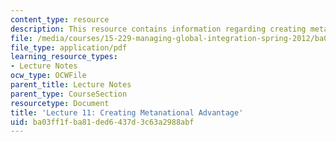 ```yaml
---
content_type: resource
description: This resource contains information regarding creating metanational advantage.
file: /media/courses/15-229-managing-global-integration-spring-2012/ba03ff1fba81ded6437d3c63a2988abf_MIT15_229S12_lec11.pdf
file_type: application/pdf
learning_resource_types:
- Lecture Notes
ocw_type: OCWFile
parent_title: Lecture Notes
parent_type: CourseSection
resourcetype: Document
title: 'Lecture 11: Creating Metanational Advantage'
uid: ba03ff1f-ba81-ded6-437d-3c63a2988abf
---
```

